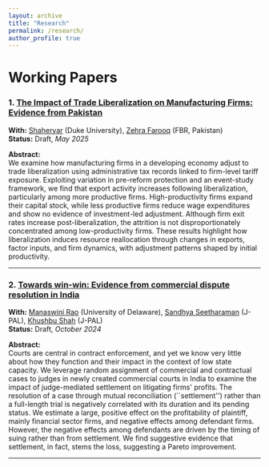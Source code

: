 ```yaml
---
layout: archive
title: "Research"
permalink: /research/
author_profile: true
---
```


# Working Papers

### 1. [The Impact of Trade Liberalization on Manufacturing Firms: Evidence from Pakistan]()  
**With:** [Shaheryar](#) (Duke University), [Zehra Farooq](#) (FBR, Pakistan)  
**Status:** Draft, *May 2025*

**Abstract:**  
We examine how manufacturing firms in a developing economy adjust to trade liberalization using administrative tax records linked to firm-level tariff exposure. Exploiting variation in pre-reform protection and an event-study framework, we find that export activity increases following liberalization, particularly among more productive firms. High-productivity firms expand their capital stock, while less productive firms reduce wage expenditures and show no evidence of investment-led adjustment. Although firm exit rates increase post-liberalization, the attrition is not disproportionately concentrated among low-productivity firms. These results highlight how liberalization induces resource reallocation through changes in exports, factor inputs, and firm dynamics, with adjustment patterns shaped by initial productivity.

---

### 2. [Towards win-win: Evidence from commercial dispute resolution in India]()  
**With:** [Manaswini Rao](#) (University of Delaware), [Sandhya Seetharaman](#) (J-PAL), [Khushbu Shah](#) (J-PAL)  
**Status:** Draft, *October 2024*

**Abstract:**  
Courts are central in contract enforcement, and yet we know very little about how they function and their impact in the context of low state capacity. We leverage random assignment of commercial and contractual cases to judges in newly created commercial courts in India to examine the impact of judge-mediated settlement on litigating firms' profits. The resolution of a case through mutual reconciliation (``settlement'') rather than a full-length trial is negatively correlated with its duration and its pending status. We estimate a large, positive effect on the profitability of plaintiff, mainly financial sector firms, and negative effects among defendant firms. However, the negative effects among defendants are driven by the timing of suing rather than from settlement. We find suggestive evidence that settlement, in fact, stems the loss, suggesting a Pareto improvement.

---

